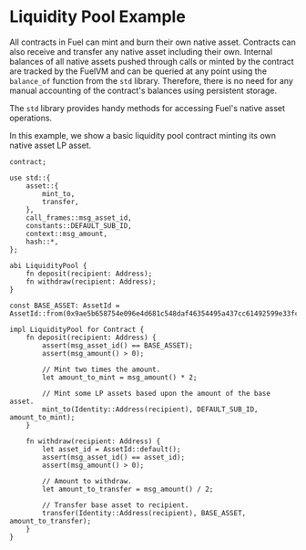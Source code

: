 # Liquidity Pool Example

All contracts in Fuel can mint and burn their own native asset. Contracts can also receive and transfer any native asset including their own. Internal balances of all native assets pushed through calls or minted by the contract are tracked by the FuelVM and can be queried at any point using the `balance_of` function from the `std` library. Therefore, there is no need for any manual accounting of the contract's balances using persistent storage.

The `std` library provides handy methods for accessing Fuel's native asset operations.

In this example, we show a basic liquidity pool contract minting its own native asset LP asset.

```sway
contract;
 
use std::{
    asset::{
        mint_to,
        transfer,
    },
    call_frames::msg_asset_id,
    constants::DEFAULT_SUB_ID,
    context::msg_amount,
    hash::*,
};
 
abi LiquidityPool {
    fn deposit(recipient: Address);
    fn withdraw(recipient: Address);
}
 
const BASE_ASSET: AssetId = AssetId::from(0x9ae5b658754e096e4d681c548daf46354495a437cc61492599e33fc64dcdc30c);
 
impl LiquidityPool for Contract {
    fn deposit(recipient: Address) {
        assert(msg_asset_id() == BASE_ASSET);
        assert(msg_amount() > 0);
 
        // Mint two times the amount.
        let amount_to_mint = msg_amount() * 2;
 
        // Mint some LP assets based upon the amount of the base asset.
        mint_to(Identity::Address(recipient), DEFAULT_SUB_ID, amount_to_mint);
    }
 
    fn withdraw(recipient: Address) {
        let asset_id = AssetId::default();
        assert(msg_asset_id() == asset_id);
        assert(msg_amount() > 0);
 
        // Amount to withdraw.
        let amount_to_transfer = msg_amount() / 2;
 
        // Transfer base asset to recipient.
        transfer(Identity::Address(recipient), BASE_ASSET, amount_to_transfer);
    }
}
 ```
